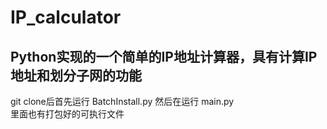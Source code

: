 # IP_calculator
Python实现的一个简单的IP地址计算器，具有计算IP地址和划分子网的功能
-------------------------
git clone后首先运行 BatchInstall.py 然后在运行 main.py<br>
里面也有打包好的可执行文件
